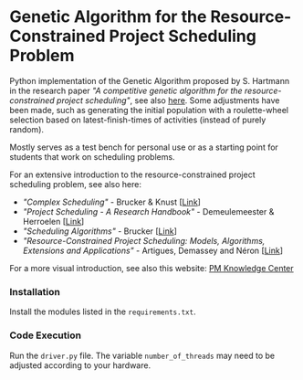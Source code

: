# Genetic Algorithm for the Resource-Constrained Project Scheduling Problem

Python implementation of the Genetic Algorithm proposed by S. Hartmann in the research paper *"A competitive genetic algorithm for the resource-constrained project scheduling"*, see also [here](https://doi.org/10.1002/(SICI)1520-6750(199810)45:7%3C733::AID-NAV5%3E3.0.CO;2-C).
Some adjustments have been made, such as generating the initial population with a roulette-wheel selection based on latest-finish-times of activities (instead of purely random).

Mostly serves as a test bench for personal use or as a starting point for students that work on scheduling problems.

For an extensive introduction to the resource-constrained project scheduling problem, see also here:
- *"Complex Scheduling"* - Brucker & Knust [[Link](https://link.springer.com/book/10.1007/978-3-642-23929-8)]
- *"Project Scheduling - A Research Handbook"* - Demeulemeester & Herroelen [[Link](https://link.springer.com/book/10.1007/b101924)]
- *"Scheduling Algorithms"* - Brucker [[Link](https://link.springer.com/book/10.1007/978-3-540-69516-5)]
- *"Resource-Constrained Project Scheduling: Models, Algorithms, Extensions and Applications"* - Artigues, Demassey and Néron [[Link](https://onlinelibrary.wiley.com/doi/book/10.1002/9780470611227)]

For a more visual introduction, see also this website: [PM Knowledge Center](https://www.pmknowledgecenter.be/dynamic_scheduling/baseline/optimizing-regular-scheduling-objectives-schedule-generation-schemes)

### Installation
Install the modules listed in the `requirements.txt`.

### Code Execution
Run the `driver.py` file. The variable `number_of_threads` may need to be adjusted according to your hardware.